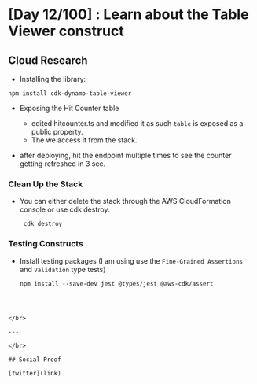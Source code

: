 # [Day 12/100] : Learn about the Table Viewer construct


## Cloud Research

- Installing the library:

```
npm install cdk-dynamo-table-viewer
```

- Exposing the Hit Counter table
    - edited hitcounter.ts and modified it as such `table` is exposed as a public property.
    - The we access it from the stack.

- after deploying, hit the endpoint multiple times to see the counter getting refreshed in 3 sec.

### Clean Up the Stack
- You can either delete the stack through the AWS CloudFormation console or use cdk destroy:
  ```
   cdk destroy
  ```

### Testing Constructs
- Install testing packages (I am using use the `Fine-Grained Assertions` and `Validation` type tests)
  
  ```
  npm install --save-dev jest @types/jest @aws-cdk/assert
 ```



</br>

---

</br>

## Social Proof

[twitter](link)

